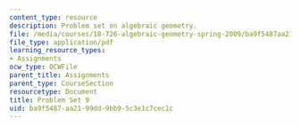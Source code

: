 ```yaml
---
content_type: resource
description: Problem set on algebraic geometry.
file: /media/courses/18-726-algebraic-geometry-spring-2009/ba9f5487aa2199dd9bb95c3e1c7cec1c_MIT18_726s09_pset09.pdf
file_type: application/pdf
learning_resource_types:
- Assignments
ocw_type: OCWFile
parent_title: Assignments
parent_type: CourseSection
resourcetype: Document
title: Problem Set 9
uid: ba9f5487-aa21-99dd-9bb9-5c3e1c7cec1c
---
```

